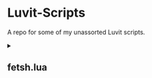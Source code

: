 # Luvit-Scripts
A repo for some of my unassorted Luvit scripts.

<details>
  <summary><h2>fetsh.lua</h2></summary>
  
  A script that attempts to get some of your system info and display it in the output.  
  Should in theory work on both Windows and Linux, but perfect linux support is not guaranteed due to my limited testing environments.  
  
  Lines `11-29` contain "config" values that are ok to change.
  
  ### Tested Systems
  - Windows
    - [x] 11 Pro (22H2)
  - Linux
    - [x] Ubuntu 20.04.2 (Linux 5.19.0)
  
</details>
